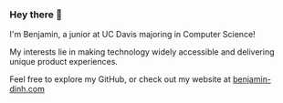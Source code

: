 ### Hey there 👋

I'm Benjamin, a junior at UC Davis majoring in Computer Science!

My interests lie in making technology widely accessible and delivering unique product experiences.

Feel free to explore my GitHub, or check out my website at [benjamin-dinh.com](https://benjamin-dinh.com/) 
